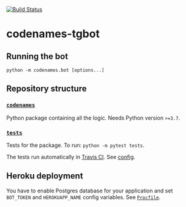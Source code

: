 [![Build Status](https://travis-ci.com/cekc/codenames-tgbot.svg?branch=master)](https://travis-ci.com/cekc/codenames-tgbot)

# codenames-tgbot

## Running the bot

`python -m codenames.bot [options...]`

## Repository structure

### [`codenames`](https://github.com/cekc/codenames-tgbot/tree/master/codenames)

Python package containing all the logic. Needs Python version `>=3.7`.

### [`tests`](https://github.com/cekc/codenames-tgbot/tree/master/tests)

Tests for the package. To run: `python -m pytest tests`.

The tests run automatically in [Travis CI](https://travis-ci.com/cekc/codenames-tgbot). See [config](https://github.com/cekc/codenames-tgbot/blob/master/.travis.yml).

## Heroku deployment

You have to enable Postgres database for your application and set `BOT_TOKEN` and `HEROKUAPP_NAME` config variables. See [`Procfile`](https://github.com/cekc/codenames-tgbot/blob/master/Procfile).
